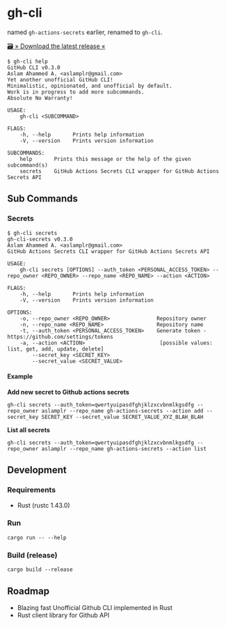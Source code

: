 # gh-cli 
named `gh-actions-secrets` earlier, renamed to `gh-cli`.

[🗃 » Download the latest release «](https://github.com/aslamplr/gh-cli/releases)


```
$ gh-cli help
GitHub CLI v0.3.0
Aslam Ahammed A. <aslamplr@gmail.com>
Yet another unofficial GitHub CLI!
Minimalistic, opinionated, and unofficial by default.
Work is in progress to add more subcommands.
Absolute No Warranty!

USAGE:
    gh-cli <SUBCOMMAND>

FLAGS:
    -h, --help       Prints help information
    -V, --version    Prints version information

SUBCOMMANDS:
    help       Prints this message or the help of the given subcommand(s)
    secrets    GitHub Actions Secrets CLI wrapper for GitHub Actions Secrets API
```

## Sub Commands

### Secrets

```
$ gh-cli secrets
gh-cli-secrets v0.3.0
Aslam Ahammed A. <aslamplr@gmail.com>
GitHub Actions Secrets CLI wrapper for GitHub Actions Secrets API

USAGE:
    gh-cli secrets [OPTIONS] --auth_token <PERSONAL_ACCESS_TOKEN> --repo_owner <REPO_OWNER> --repo_name <REPO_NAME> --action <ACTION>

FLAGS:
    -h, --help       Prints help information
    -V, --version    Prints version information

OPTIONS:
    -o, --repo_owner <REPO_OWNER>               Repository owner
    -n, --repo_name <REPO_NAME>                 Repository name
    -t, --auth_token <PERSONAL_ACCESS_TOKEN>    Generate token - https://github.com/settings/tokens
    -a, --action <ACTION>                        [possible values: list, get, add, update, delete]
        --secret_key <SECRET_KEY>               
        --secret_value <SECRET_VALUE>   
```

#### Example

**Add new secret to Github actions secrets**

```
gh-cli secrets --auth_token=qwertyuipasdfghjklzxcvbnmlkgsdfg --repo_owner aslamplr --repo_name gh-actions-secrets --action add --secret_key SECRET_KEY --secret_value SECRET_VALUE_XYZ_BLAH_BLAH
```

**List all secrets**

```
gh-cli secrets --auth_token=qwertyuipasdfghjklzxcvbnmlkgsdfg --repo_owner aslamplr --repo_name gh-actions-secrets --action list
```

## Development
### Requirements

- Rust (rustc 1.43.0)

### Run 

```
cargo run -- --help
```

### Build (release)

```
cargo build --release
```

## Roadmap
- Blazing fast Unofficial Github CLI implemented in Rust 
- Rust client library for Github API
